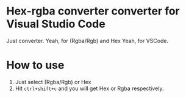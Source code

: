 # Hex-rgba converter converter for Visual Studio Code
Just converter.
Yeah, for (Rgba/Rgb) and Hex
Yeah, for VSCode.

# How to use

1. Just select (Rgba/Rgb) or Hex
2. Hit `ctrl+shift+c` and you will get Hex or Rgba respectively.